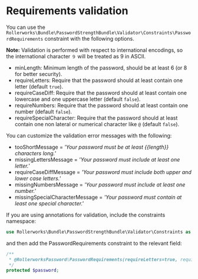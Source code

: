 Requirements validation
=======================

You can use the `Rollerworks\Bundle\PasswordStrengthBundle\Validator\Constraints\PasswordRequirements`
constraint with the following options.

**Note:** Validation is performed with respect to international encodings,
so the international character `９` will be treated as 9 in ASCII.

* minLength: Minimum length of the password, should be at least 6 (or 8 for better security).
* requireLetters: Require that the password should at least contain one letter (default `true`).
* requireCaseDiff: Require that the password should at least contain one lowercase and one uppercase letter (default `false`).
* requireNumbers: Require that the password should at least contain one number (default `false`).
* requireSpecialCharacter: Require that the password should at least contain one non lateral or numerical character like `@` (default `false`).

You can customize the validation error messages with the following:

- tooShortMessage = _'Your password must be at least {{length}} characters long.'_
- missingLettersMessage = _'Your password must include at least one letter.'_
- requireCaseDiffMessage = _'Your password must include both upper and lower case letters.'_
- missingNumbersMessage = _'Your password must include at least one number.'_
- missingSpecialCharacterMessage = _'Your password must contain at least one special character.'_

If you are using annotations for validation, include the constraints namespace:

```php
use Rollerworks\Bundle\PasswordStrengthBundle\Validator\Constraints as RollerworksPassword;
```

and then add the PasswordRequirements constraint to the relevant field:

```php
/**
 * @RollerworksPassword\PasswordRequirements(requireLetters=true, requireNumbers=true, requireCaseDiff=true)
 */
protected $password;
```
